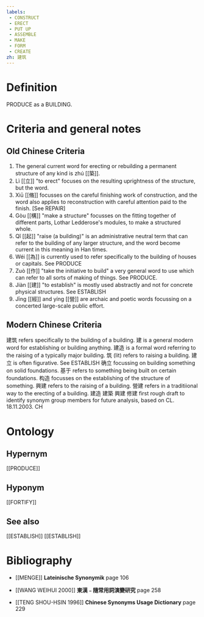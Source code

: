 ```yaml
---
labels: 
 - CONSTRUCT
 - ERECT
 - PUT UP
 - ASSEMBLE
 - MAKE
 - FORM
 - CREATE
zh: 建筑
---
```


# Definition
PRODUCE as a BUILDING.
# Criteria and general notes
## Old Chinese Criteria
1. The general current word for erecting or rebuilding a permanent structure of any kind is zhú [[築]].
2. Lì [[立]] "to erect" focuses on the resulting uprightness of the structure, but the word.
3. Xiū [[脩]] focusses on the careful finishing work of construction, and the word also applies to reconstruction with careful attention paid to the finish. [See REPAIR]
4. Gòu [[構]] "make a structure" focusses on the fitting together of different parts, Lothar Ledderose's modules, to make a structured whole.
5. Qǐ [[起]] "raise (a building)" is an administrative neutral term that can refer to the building of any larger structure, and the word become current in this meaning in Han times.
6. Wéi [[為]] is currently used to refer specifically to the building of houses or capitals. See PRODUCE
7. Zuò [[作]] "take the initiative to build" a very general word to use which can refer to all sorts of making of things. See PRODUCE.
8. Jiàn [[建]] "to establish" is mostly used abstractly and not for concrete physical structures. See ESTABLISH
9. Jīng [[經]] and yíng [[營]] are archaic and poetic words focussing on a concerted large-scale public effort.
## Modern Chinese Criteria
建筑 refers specifically to the building of a building.
建 is a general modern word for establishing or building anything.
建造 is a formal word referring to the raising of a typically major building.
筑 (lit) refers to raising a building.
建立 is often figurative. See ESTABLISH
确立 focussing on building something on solid foundations.
基于 refers to something being built on certain foundations.
构造 focusses on the establishing of the structure of something.
興建 refers to the raising of a building.
營建 refers in a traditiional way to the erecting of a building.
建造
建築
興建
修建
first rough draft to identify synonym group members for future analysis, based on CL. 18.11.2003. CH
# Ontology

## Hypernym
[[PRODUCE]]
## Hyponym
[[FORTIFY]]
## See also
[[ESTABLISH]]
[[ESTABLISH]]
# Bibliography
- [[MENGE]]
**Lateinische Synonymik** page 106

- [[WANG WEIHUI 2000]]
**東漢﹣隨常用詞演變研究** page 258

- [[TENG SHOU-HSIN 1996]]
**Chinese Synonyms Usage Dictionary** page 229
